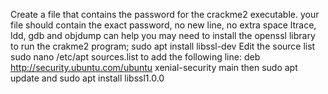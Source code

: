 Create a file that contains the password for the crackme2 executable. your file should contain the exact password, no new line, no extra space ltrace, ldd, gdb and objdump can help you may need to install the openssl library to run the crakme2 program; sudo apt install libssl-dev Edit the source list sudo nano /etc/apt sources.list to add the following line: deb http://security.ubuntu.com/ubuntu xenial-security main then sudo apt update and sudo apt install libssl1.0.0
